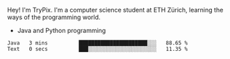 Hey! I'm TryPix. I'm a computer science student at ETH Zürich, learning the ways of the programming world. 

- Java and Python programming


<!--START_SECTION:waka-->

```text
Java   3 mins          ██████████████████████░░░   88.65 %
Text   0 secs          ███░░░░░░░░░░░░░░░░░░░░░░   11.35 %
```

<!--END_SECTION:waka-->

